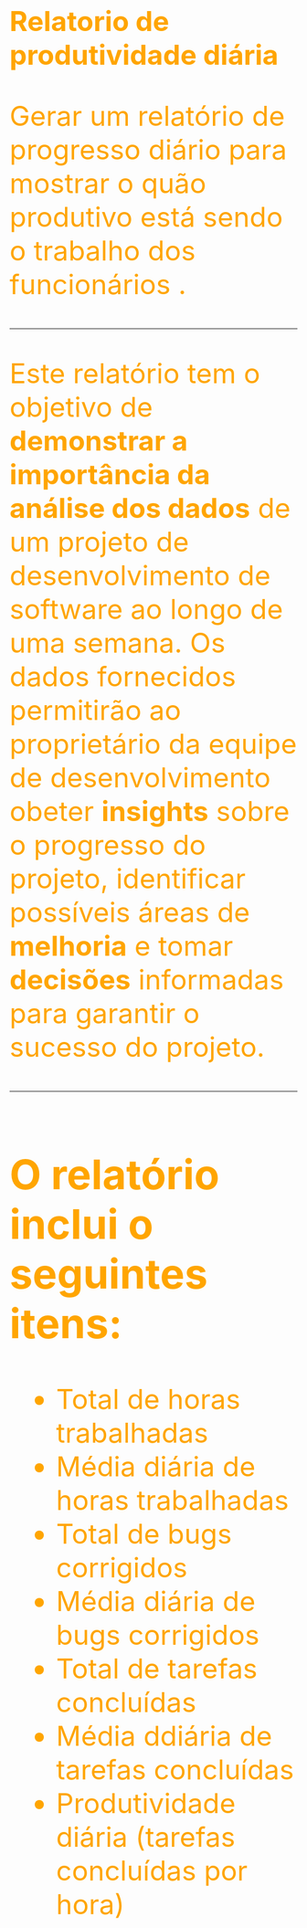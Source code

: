 # <font size = 32> <font color = orange> **Relatorio de produtividade diária**
Gerar um relatório de progresso diário para mostrar o quão produtivo está sendo o trabalho dos funcionários .

---

Este relatório tem o objetivo de **demonstrar a importância da análise dos dados** de um projeto de desenvolvimento de software ao longo de uma semana. Os dados fornecidos permitirão ao proprietário da equipe de desenvolvimento obeter **insights** sobre o progresso do projeto, identificar possíveis áreas de **melhoria** e tomar **decisões** informadas para garantir o sucesso do projeto.

---

## O relatório inclui o seguintes itens:

* Total de horas trabalhadas
* Média diária de horas trabalhadas
* Total de bugs corrigidos
* Média diária de bugs corrigidos
* Total de tarefas concluídas
* Média ddiária de tarefas concluídas
* Produtividade diária (tarefas concluídas por hora)
